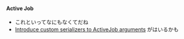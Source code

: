 #### Active Job

* これといってなにもなくてだね
* [Introduce custom serializers to ActiveJob arguments](https://github.com/rails/rails/pull/30941) がはいるかも
